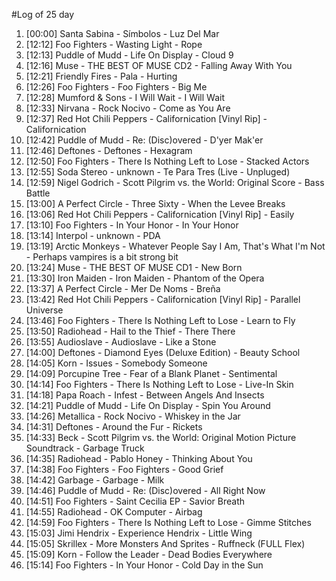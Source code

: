 #Log of 25 day

1. [00:00] Santa Sabina - Símbolos - Luz Del Mar
1. [12:12] Foo Fighters - Wasting Light - Rope
1. [12:13] Puddle of Mudd - Life On Display - Cloud 9
1. [12:16] Muse - THE BEST OF MUSE CD2 - Falling Away With You
1. [12:21] Friendly Fires - Pala - Hurting
1. [12:26] Foo Fighters - Foo Fighters - Big Me
1. [12:28] Mumford & Sons - I Will Wait - I Will Wait
1. [12:33] Nirvana - Rock Nocivo - Come as You Are
1. [12:37] Red Hot Chili Peppers - Californication [Vinyl Rip] - Californication
1. [12:42] Puddle of Mudd - Re: (Disc)overed - D'yer Mak'er
1. [12:46] Deftones - Deftones - Hexagram
1. [12:50] Foo Fighters - There Is Nothing Left to Lose - Stacked Actors
1. [12:55] Soda Stereo - unknown - Te Para Tres (Live - Unpluged)
1. [12:59] Nigel Godrich - Scott Pilgrim vs. the World: Original Score - Bass Battle
1. [13:00] A Perfect Circle - Three Sixty - When the Levee Breaks
1. [13:06] Red Hot Chili Peppers - Californication [Vinyl Rip] - Easily
1. [13:10] Foo Fighters - In Your Honor - In Your Honor
1. [13:14] Interpol - unknown - PDA
1. [13:19] Arctic Monkeys - Whatever People Say I Am, That's What I'm Not - Perhaps vampires is a bit strong bit
1. [13:24] Muse - THE BEST OF MUSE CD1 - New Born
1. [13:30] Iron Maiden - Iron Maiden - Phantom of the Opera
1. [13:37] A Perfect Circle - Mer De Noms - Breña
1. [13:42] Red Hot Chili Peppers - Californication [Vinyl Rip] - Parallel Universe
1. [13:46] Foo Fighters - There Is Nothing Left to Lose - Learn to Fly
1. [13:50] Radiohead - Hail to the Thief - There There
1. [13:55] Audioslave - Audioslave - Like a Stone
1. [14:00] Deftones - Diamond Eyes (Deluxe Edition) - Beauty School
1. [14:05] Korn - Issues - Somebody Someone
1. [14:09] Porcupine Tree - Fear of a Blank Planet - Sentimental
1. [14:14] Foo Fighters - There Is Nothing Left to Lose - Live-In Skin
1. [14:18] Papa Roach - Infest - Between Angels And Insects
1. [14:21] Puddle of Mudd - Life On Display - Spin You Around
1. [14:26] Metallica - Rock Nocivo - Whiskey in the Jar
1. [14:31] Deftones - Around the Fur - Rickets
1. [14:33] Beck - Scott Pilgrim vs. the World: Original Motion Picture Soundtrack - Garbage Truck
1. [14:35] Radiohead - Pablo Honey - Thinking About You
1. [14:38] Foo Fighters - Foo Fighters - Good Grief
1. [14:42] Garbage - Garbage - Milk
1. [14:46] Puddle of Mudd - Re: (Disc)overed - All Right Now
1. [14:51] Foo Fighters - Saint Cecilia EP - Savior Breath
1. [14:55] Radiohead - OK Computer - Airbag
1. [14:59] Foo Fighters - There Is Nothing Left to Lose - Gimme Stitches
1. [15:03] Jimi Hendrix - Experience Hendrix - Little Wing
1. [15:05] Skrillex - More Monsters And Sprites - Ruffneck (FULL Flex)
1. [15:09] Korn - Follow the Leader - Dead Bodies Everywhere
1. [15:14] Foo Fighters - In Your Honor - Cold Day in the Sun
